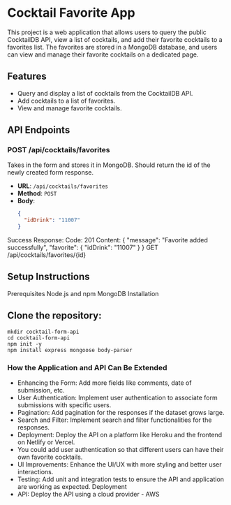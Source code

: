 # Cocktail Favorite App

This project is a web application that allows users to query the public CocktailDB API, view a list of cocktails, and add their favorite cocktails to a favorites list. The favorites are stored in a MongoDB database, and users can view and manage their favorite cocktails on a dedicated page.

## Features

- Query and display a list of cocktails from the CocktailDB API.
- Add cocktails to a list of favorites.
- View and manage favorite cocktails.

## API Endpoints

### POST /api/cocktails/favorites

Takes in the form and stores it in MongoDB. Should return the id of the newly created form response.

- **URL**: `/api/cocktails/favorites`
- **Method**: `POST`
- **Body**:
  ```json
  {
    "idDrink": "11007"
  }
  ```

Success Response:
Code: 201
Content: { "message": "Favorite added successfully", "favorite": { "idDrink": "11007" } }
GET /api/cocktails/favorites/{id}


## Setup Instructions
Prerequisites
Node.js and npm
MongoDB
Installation

## Clone the repository:
```
mkdir cocktail-form-api
cd cocktail-form-api
npm init -y
npm install express mongoose body-parser
```

### How the Application and API Can Be Extended
- Enhancing the Form: Add more fields like comments, date of submission, etc.
- User Authentication: Implement user authentication to associate form submissions with specific users.
- Pagination: Add pagination for the responses if the dataset grows large.
- Search and Filter: Implement search and filter functionalities for the responses.
- Deployment: Deploy the API on a platform like Heroku and the frontend on Netlify or Vercel.
- You could add user authentication so that different users can have their own favorite cocktails.
- UI Improvements: Enhance the UI/UX with more styling and better user interactions.
- Testing: Add unit and integration tests to ensure the API and application are working as expected.
  Deployment
- API: Deploy the API using a cloud provider - AWS
